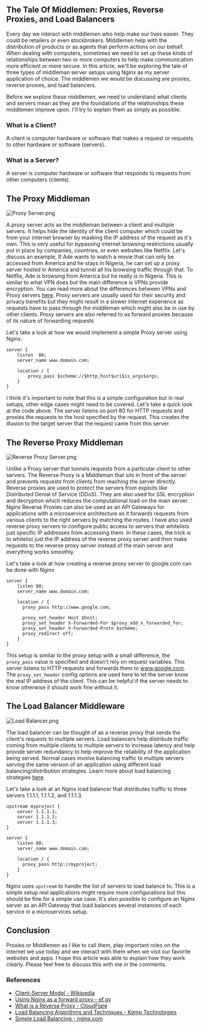 ## The Tale Of Middlemen: Proxies, Reverse Proxies, and Load Balancers

Every day we interact with middlemen who help make our lives easier. They could be retailers or even stockbrokers. Middlemen help with the distribution of products or as agents that perform actions on our behalf. When dealing with computers, sometimes we need to set up these kinds of relationships between two or more computers to help make communication more efficient or more secure. In this article, we'll be exploring the tale of three types of middleman server setups using Nginx as my server application of choice. The middlemen we would be discussing are proxies, reverse proxies, and load balancers.

Before we explore these middlemen, we need to understand what clients and servers mean as they are the foundations of the relationships these middlemen improve upon. I'll try to explain them as simply as possible.

### What is a Client?

A client is computer hardware or software that makes a request or requests to other hardware or software (servers).

### What is a Server?

A server is computer hardware or software that responds to requests from other computers (clients).

## The Proxy Middleman

![Proxy Server.png](https://cdn.hashnode.com/res/hashnode/image/upload/v1592775057716/RDy2VD71W.png)

A proxy server acts as the middleman between a client and multiple servers. It helps hide the identity of the client computer which could be from your internet browser by masking the IP address of the request as it's own. This is very useful for bypassing internet browsing restrictions usually put in place by companies, countries, or even websites like Netflix. Let's discuss an example, If Ade wants to watch a movie that can only be accessed from America and he stays in Nigeria, he can set up a proxy server hosted in America and tunnel all his browsing traffic through that. To Netflix, Ade is browsing from America but he really is in Nigeria. This is similar to what VPN does but the main difference is VPNs provide encryption. You can read more about the differences between VPNs and Proxy servers [here](https://www.cbtnuggets.com/blog/technology/networking/vpn-v-proxy-whats-the-difference). Proxy servers are usually used for their security and privacy benefits but they might result in a slower internet experience as requests have to pass through the middleman which might also be in use by other clients. 
Proxy servers are also referred to as forward proxies because of its nature of forwarding requests

Let's take a look at how we would implement a simple Proxy server using Nginx.

```
server {
    listen  80;
    server_name www.domain.com;

    location / {
        proxy_pass $scheme://$http_host$uri$is_args$args;
    }
}
```

I think it's important to note that this is a simple configuration but in real setups, other edge cases might need to be covered. Let's take a quick look at the code above. The server listens on port 80 for HTTP requests and proxies the requests to the host specified by the request. This creates the illusion to the target server that the request came from this server.

## The Reverse Proxy Middleman

![Reverse Proxy Server.png](https://cdn.hashnode.com/res/hashnode/image/upload/v1592775149849/M8b1IPgcr.png)

Unlike a Proxy server that tunnels requests from a particular client to other servers. The Reverse Proxy is a Middleman that sits in front of the server and prevents requests from clients from reaching the server directly. Reverse proxies are used to protect the servers from exploits like Distributed Denial of Service (DDoS). They are also used for SSL encryption and decryption which reduces the computational load on the main server. Nginx Reverse Proxies can also be used as an API Gateways for applications with a microservice architecture as it forwards requests from various clients to the right servers by matching the routes. I have also used reverse proxy servers to configure public access to servers that whitelists just specific IP addresses from accessing them. In these cases, the trick is to whitelist just the IP address of the reverse proxy server and then make requests to the reverse proxy server instead of the main server and everything works smoothly. 

Let's take a look at how creating a reverse proxy server to google.com can be done with Nginx

```
server {
    listen 80;
    server_name www.domain.com;

    location / {
      proxy_pass http://www.google.com;

      proxy_set_header Host $host;
      proxy_set_header X-Forwarded-For $proxy_add_x_forwarded_for;
      proxy_set_header X-Forwarded-Proto $scheme;
      proxy_redirect off;
    }
}
```

This setup is similar to the proxy setup with a small difference, the `proxy_pass` value is specified and doesn't rely on request variables. This server listens to HTTP requests and forwards them to www.google.com. The `proxy_set_header` config options are used here to let the server know the real IP address of the client. This can be helpful if the server needs to know otherwise it should work fine without it.

## The Load Balancer Middleware


![Load Balancer.png](https://cdn.hashnode.com/res/hashnode/image/upload/v1592775256752/wM88bQusD.png)

The load balancer can be thought of as a reverse proxy that sends the client's requests to multiple servers. Load balancers help distribute traffic coming from multiple clients to multiple servers to increase latency and help provide server redundancy to help improve the reliability of the application being served. Normal cases involve balancing traffic to multiple servers serving the same version of an application using different load balancing/distribution strategies.  Learn more about load balancing strategies [here](https://kemptechnologies.com/load-balancer/load-balancing-algorithms-techniques/).

Let's take a look at an Nginx load balancer that distributes traffic to three servers 1.1.1.1, 1.1.1.2, and 1.1.1.3.

```
upstream myproject {
    server 1.1.1.1;
    server 1.1.1.2;
    server 1.1.1.3;
}

server {
    listen 80;
    server_name www.domain.com;

    location / {
      proxy_pass http://myproject;
    }
}
```

Nginx uses `upstream` to handle the list of servers to load balance to. This is a simple setup real applications might require more configurations but this should be fine for a simple use case. It's also possible to configure an Nginx server as an API Gateway that load balances several instances of each service in a microservices setup.

## Conclusion

Proxies or Middlemen as I like to call them, play important roles on the internet we use today and we interact with them when we visit our favorite websites and apps. I hope this article was able to explain how they work clearly. Please feel free to discuss this with me in the comments.

### References
- [Client-Server Model - Wikipedia](https://en.wikipedia.org/wiki/Client%E2%80%93server_model)
- [Using Nginx as a forward proxy - ef.gy](https://ef.gy/using-nginx-as-a-proxy-server)
- [What is a Reverse Proxy - CloudFlare](https://www.cloudflare.com/learning/cdn/glossary/reverse-proxy/)
- [Load Balancing Algorithms and Techniques - Kemp Technologies](https://kemptechnologies.com/load-balancer/load-balancing-algorithms-techniques/)
- [Simple Load Balancing - nginx.com](https://www.nginx.com/resources/wiki/start/topics/examples/loadbalanceexample/)